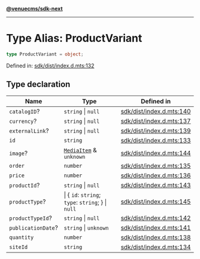 [**@venuecms/sdk-next**](../Index.md)

***

# Type Alias: ProductVariant

```ts
type ProductVariant = object;
```

Defined in: [sdk/dist/index.d.mts:132](https://github.com/venuecms/sdk/blob/aa6bf5e2569259dec55e399babe648ca7df4042f/packages/sdk/dist/index.d.mts#L132)

## Type declaration

| Name | Type | Defined in |
| ------ | ------ | ------ |
| <a id="catalogid"></a> `catalogID`? | `string` \| `null` | [sdk/dist/index.d.mts:140](https://github.com/venuecms/sdk/blob/aa6bf5e2569259dec55e399babe648ca7df4042f/packages/sdk/dist/index.d.mts#L140) |
| <a id="currency"></a> `currency`? | `string` \| `null` | [sdk/dist/index.d.mts:137](https://github.com/venuecms/sdk/blob/aa6bf5e2569259dec55e399babe648ca7df4042f/packages/sdk/dist/index.d.mts#L137) |
| <a id="externallink"></a> `externalLink`? | `string` \| `null` | [sdk/dist/index.d.mts:139](https://github.com/venuecms/sdk/blob/aa6bf5e2569259dec55e399babe648ca7df4042f/packages/sdk/dist/index.d.mts#L139) |
| <a id="id"></a> `id` | `string` | [sdk/dist/index.d.mts:133](https://github.com/venuecms/sdk/blob/aa6bf5e2569259dec55e399babe648ca7df4042f/packages/sdk/dist/index.d.mts#L133) |
| <a id="image"></a> `image`? | [`MediaItem`](MediaItem.md) & `unknown` | [sdk/dist/index.d.mts:144](https://github.com/venuecms/sdk/blob/aa6bf5e2569259dec55e399babe648ca7df4042f/packages/sdk/dist/index.d.mts#L144) |
| <a id="order"></a> `order` | `number` | [sdk/dist/index.d.mts:135](https://github.com/venuecms/sdk/blob/aa6bf5e2569259dec55e399babe648ca7df4042f/packages/sdk/dist/index.d.mts#L135) |
| <a id="price"></a> `price` | `number` | [sdk/dist/index.d.mts:136](https://github.com/venuecms/sdk/blob/aa6bf5e2569259dec55e399babe648ca7df4042f/packages/sdk/dist/index.d.mts#L136) |
| <a id="productid"></a> `productId`? | `string` \| `null` | [sdk/dist/index.d.mts:143](https://github.com/venuecms/sdk/blob/aa6bf5e2569259dec55e399babe648ca7df4042f/packages/sdk/dist/index.d.mts#L143) |
| <a id="producttype"></a> `productType`? | \| \{ `id`: `string`; `type`: `string`; \} \| `null` | [sdk/dist/index.d.mts:145](https://github.com/venuecms/sdk/blob/aa6bf5e2569259dec55e399babe648ca7df4042f/packages/sdk/dist/index.d.mts#L145) |
| <a id="producttypeid"></a> `productTypeId`? | `string` \| `null` | [sdk/dist/index.d.mts:142](https://github.com/venuecms/sdk/blob/aa6bf5e2569259dec55e399babe648ca7df4042f/packages/sdk/dist/index.d.mts#L142) |
| <a id="publicationdate"></a> `publicationDate`? | `string` \| `unknown` | [sdk/dist/index.d.mts:141](https://github.com/venuecms/sdk/blob/aa6bf5e2569259dec55e399babe648ca7df4042f/packages/sdk/dist/index.d.mts#L141) |
| <a id="quantity"></a> `quantity` | `number` | [sdk/dist/index.d.mts:138](https://github.com/venuecms/sdk/blob/aa6bf5e2569259dec55e399babe648ca7df4042f/packages/sdk/dist/index.d.mts#L138) |
| <a id="siteid"></a> `siteId` | `string` | [sdk/dist/index.d.mts:134](https://github.com/venuecms/sdk/blob/aa6bf5e2569259dec55e399babe648ca7df4042f/packages/sdk/dist/index.d.mts#L134) |
